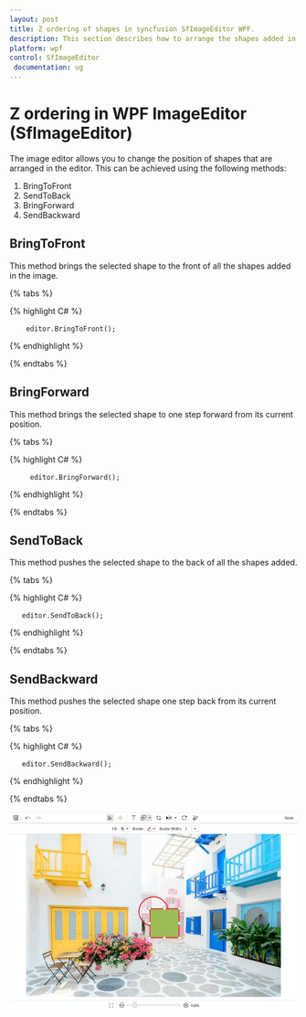 ```yaml
---
layout: post
title: Z ordering of shapes in syncfusion SfImageEditor WPF.
description: This section describes how to arrange the shapes added in the image editor as required by changing its Z order.
platform: wpf
control: SfImageEditor
 documentation: ug
---
```


# Z ordering in WPF ImageEditor (SfImageEditor)

The image editor allows you to change the position of shapes that are arranged in the editor. This can be achieved using the following methods:

1. BringToFront
2. SendToBack
3. BringForward
4. SendBackward

## BringToFront

This method brings the selected shape to the front of all the shapes added in the image.

{% tabs %} 

{% highlight C# %} 

        editor.BringToFront(); 

{% endhighlight %}

{% endtabs %} 

## BringForward

This method brings the selected shape to one step forward from its current position.

{% tabs %} 

{% highlight C# %} 

         editor.BringForward(); 

{% endhighlight %}

{% endtabs %} 

## SendToBack

This method pushes the selected shape to the back of all the shapes added.

{% tabs %} 

{% highlight C# %} 

       editor.SendToBack();

{% endhighlight %}

{% endtabs %} 

## SendBackward

This method pushes the selected shape one step back from its current position.

{% tabs %} 

{% highlight C# %} 

       editor.SendBackward();  

{% endhighlight %}

{% endtabs %} 

![Shapes](Images/ZOrdering.png)
